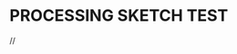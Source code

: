 # PROCESSING SKETCH TEST
<html>
  <head>
    <meta charset="utf-8">
    <title>Processing Sketch</title>
  </head>
  <body>
    <script src="processing-1.0.0.min.js"></script>
    //<canvas data-processing-sources="hello-web.pde"></canvas>
  </body>
  <script>
    void setup(){
      frameRate(100);
      size(400,400);
    }
    draw(){
      background(255,0,0);
      stroke(0,255,0);
      fill(0,0,255);
      ellipse(200,200,20,20);
    }
  </script>
</html>
